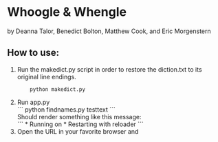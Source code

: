 <h1> Whoogle & Whengle </h1>
by Deanna Talor, Benedict Bolton, Matthew Cook, and Eric Morgenstern

<h2>How to use:</h2> 

<ol> 
<li>
Run the makedict.py script in order to restore the diction.txt to its original line endings. 
</li>

```
    python makedict.py
```

<li> Run app.py
<br> 
```
    python findnames.py testtext
```
<br>
Should render something like this message:
<br>
```
 * Running on <url>
 * Restarting with reloader
```
<br>
</li>
<li>
Open the URL in your favorite browser and 
</li>
</ol>

